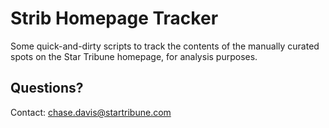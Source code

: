 # Strib Homepage Tracker

Some quick-and-dirty scripts to track the contents of the manually curated spots on the Star Tribune homepage, for analysis purposes.

## Questions?

Contact: chase.davis@startribune.com
